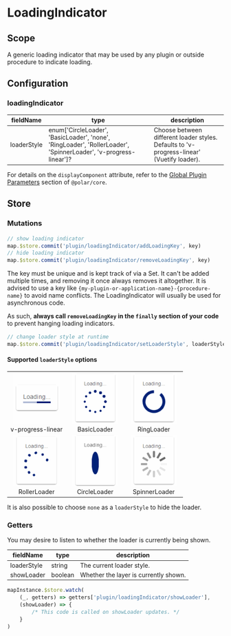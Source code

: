 # LoadingIndicator

## Scope

A generic loading indicator that may be used by any plugin or outside procedure to indicate loading.

## Configuration

### loadingIndicator

| fieldName  | type | description |
| - | - | - |
| loaderStyle | enum['CircleLoader', 'BasicLoader', 'none', 'RingLoader', 'RollerLoader', 'SpinnerLoader', 'v-progress-linear']? | Choose between different loader styles. Defaults to 'v-progress-linear' (Vuetify loader). |

For details on the `displayComponent` attribute, refer to the [Global Plugin Parameters](../../core/README.md#global-plugin-parameters) section of `@polar/core`.

## Store

### Mutations

```js
// show loading indicator
map.$store.commit('plugin/loadingIndicator/addLoadingKey', key)
// hide loading indicator
map.$store.commit('plugin/loadingIndicator/removeLoadingKey', key)
```

The key must be unique and is kept track of via a Set. It can't be added multiple times, and removing it once always removes it altogether. It is advised to use a key like `{my-plugin-or-application-name}-{procedure-name}` to avoid name conflicts. The LoadingIndicator will usually be used for asynchronous code.

As such, **always call `removeLoadingKey` in the `finally` section of your code** to prevent hanging loading indicators.

```js
// change loader style at runtime
map.$store.commit('plugin/loadingIndicator/setLoaderStyle', loaderStyle)
```
#### Supported `loaderStyle` options

<table align="center">
  <tr align="center">
    <td width="33%" align="center"><img src="./assets/VuetifyLoader.gif" alt="v-progress-linear" height="120px" style="object-fit: none;"><div>v-progress-linear</div></td>
    <td width="33%" align="center"><img src="./assets/BasicLoader.gif" alt="BasicLoader" height="120px" style="object-fit: contain;"><div>BasicLoader</div></td>
    <td width="33%" align="center"><img src="./assets/RingLoader.gif" alt="RingLoader" height="120px" style="object-fit: contain;"><div>RingLoader</div></td>
  </tr>
  <tr align="center">
    <td width="33%" align="center"><img src="./assets/RollerLoader.gif" alt="RollerLoader" height="120px" style="object-fit: contain;"><div>RollerLoader</div></td>
    <td width="33%" align="center"><img src="./assets/CircleLoader.gif" alt="CircleLoader" height="120px" style="object-fit: contain;"><div>CircleLoader</div></td>
    <td width="33%" align="center"><img src="./assets/SpinnerLoader.gif" alt="SpinnerLoader" height="120px" style="object-fit: contain;"><div>SpinnerLoader</div></td>
  </tr>
</table>

It is also possible to choose `none` as a `loaderStyle` to hide the loader.

### Getters

You may desire to listen to whether the loader is currently being shown.

| fieldName | type | description |
| - | - | - |
| loaderStyle | string | The current loader style. |
| showLoader | boolean | Whether the layer is currently shown. |

```js
mapInstance.$store.watch(
    (_, getters) => getters['plugin/loadingIndicator/showLoader'],
    (showLoader) => {
        /* This code is called on showLoader updates. */
    }
)
```
